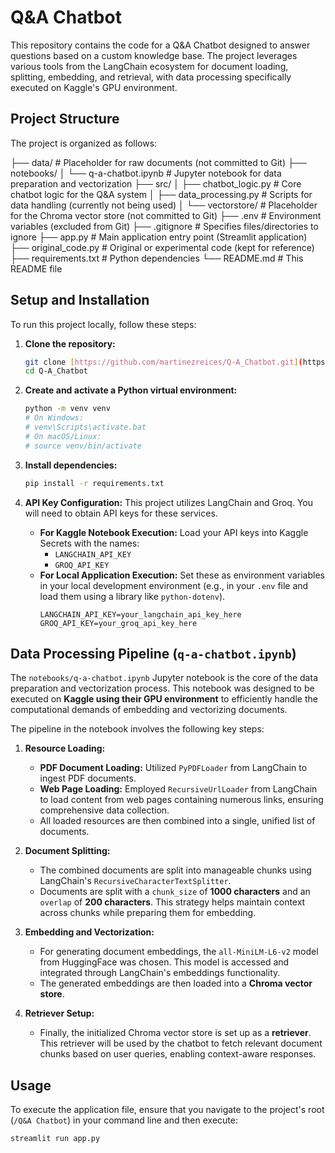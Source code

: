 # Q&A Chatbot

This repository contains the code for a Q&A Chatbot designed to answer questions based on a custom knowledge base. The project leverages various tools from the LangChain ecosystem for document loading, splitting, embedding, and retrieval, with data processing specifically executed on Kaggle's GPU environment.

## Project Structure

The project is organized as follows:

├── data/                    # Placeholder for raw documents (not committed to Git)
├── notebooks/
│   └── q-a-chatbot.ipynb    # Jupyter notebook for data preparation and vectorization
├── src/
│   ├── chatbot_logic.py     # Core chatbot logic for the Q&A system
│   ├── data_processing.py   # Scripts for data handling (currently not being used)
│   └── vectorstore/         # Placeholder for the Chroma vector store (not committed to Git)
├── .env                     # Environment variables (excluded from Git)
├── .gitignore               # Specifies files/directories to ignore
├── app.py                   # Main application entry point (Streamlit application)
├── original_code.py         # Original or experimental code (kept for reference)
├── requirements.txt         # Python dependencies
└── README.md                # This README file

## Setup and Installation

To run this project locally, follow these steps:

1.  **Clone the repository:**
    ```bash
    git clone [https://github.com/martinezreices/Q-A_Chatbot.git](https://github.com/martinezreices/Q-A_Chatbot.git)
    cd Q-A_Chatbot
    ```

2.  **Create and activate a Python virtual environment:**
    ```bash
    python -m venv venv
    # On Windows:
    # venv\Scripts\activate.bat
    # On macOS/Linux:
    # source venv/bin/activate
    ```

3.  **Install dependencies:**
    ```bash
    pip install -r requirements.txt
    ```

4.  **API Key Configuration:**
    This project utilizes LangChain and Groq. You will need to obtain API keys for these services.
    * **For Kaggle Notebook Execution:** Load your API keys into Kaggle Secrets with the names:
        * `LANGCHAIN_API_KEY`
        * `GROQ_API_KEY`
    * **For Local Application Execution:** Set these as environment variables in your local development environment (e.g., in your `.env` file and load them using a library like `python-dotenv`).
        ```
        LANGCHAIN_API_KEY=your_langchain_api_key_here
        GROQ_API_KEY=your_groq_api_key_here
        ```

## Data Processing Pipeline (`q-a-chatbot.ipynb`)

The `notebooks/q-a-chatbot.ipynb` Jupyter notebook is the core of the data preparation and vectorization process. This notebook was designed to be executed on **Kaggle using their GPU environment** to efficiently handle the computational demands of embedding and vectorizing documents.

The pipeline in the notebook involves the following key steps:

1.  **Resource Loading:**
    * **PDF Document Loading:** Utilized `PyPDFLoader` from LangChain to ingest PDF documents.
    * **Web Page Loading:** Employed `RecursiveUrlLoader` from LangChain to load content from web pages containing numerous links, ensuring comprehensive data collection.
    * All loaded resources are then combined into a single, unified list of documents.

2.  **Document Splitting:**
    * The combined documents are split into manageable chunks using LangChain's `RecursiveCharacterTextSplitter`.
    * Documents are split with a `chunk_size` of **1000 characters** and an `overlap` of **200 characters**. This strategy helps maintain context across chunks while preparing them for embedding.

3.  **Embedding and Vectorization:**
    * For generating document embeddings, the `all-MiniLM-L6-v2` model from HuggingFace was chosen. This model is accessed and integrated through LangChain's embeddings functionality.
    * The generated embeddings are then loaded into a **Chroma vector store**.

4.  **Retriever Setup:**
    * Finally, the initialized Chroma vector store is set up as a **retriever**. This retriever will be used by the chatbot to fetch relevant document chunks based on user queries, enabling context-aware responses.

## Usage

To execute the application file, ensure that you navigate to the project's root (`/Q&A Chatbot`) in your command line and then execute:

```bash
streamlit run app.py
```
